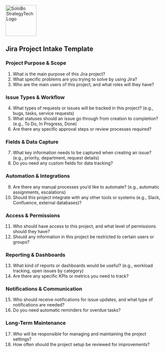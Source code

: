 <img src="https://github.com/SoloBows/SoloBows/blob/e73026716c7c251fd1623c59f23a66caa424be1d/SoloBo%20StrategyTech%20Logo.png" alt="SoloBo StrategyTech Logo" width="100"/>


## Jira Project Intake Template

### **Project Purpose & Scope**

1. What is the main purpose of this Jira project?
2. What specific problems are you trying to solve by using Jira?
3. Who are the main users of this project, and what roles will they have?

### **Issue Types & Workflow**

4. What types of requests or issues will be tracked in this project? (e.g., bugs, tasks, service requests)
5. What statuses should an issue go through from creation to completion? (e.g., To Do, In Progress, Done)
6. Are there any specific approval steps or review processes required?

### **Fields & Data Capture**

7. What key information needs to be captured when creating an issue? (e.g., priority, department, request details)
8. Do you need any custom fields for data tracking?

### **Automation & Integrations**

9. Are there any manual processes you’d like to automate? (e.g., automatic assignments, escalations)
10. Should this project integrate with any other tools or systems (e.g., Slack, Confluence, external databases)?

### **Access & Permissions**

11. Who should have access to this project, and what level of permissions should they have?
12. Should any information in this project be restricted to certain users or groups?

### **Reporting & Dashboards**

13. What kind of reports or dashboards would be useful? (e.g., workload tracking, open issues by category)
14. Are there any specific KPIs or metrics you need to track?

### **Notifications & Communication**

15. Who should receive notifications for issue updates, and what type of notifications are needed?
16. Do you need automatic reminders for overdue tasks?

### **Long-Term Maintenance**

17. Who will be responsible for managing and maintaining the project settings?
18. How often should the project setup be reviewed for improvements?
